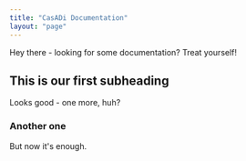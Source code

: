 ```yaml
---
title: "CasADi Documentation"
layout: "page"
---
```


Hey there - looking for some documentation? Treat yourself!

## This is our first subheading
Looks good - one more, huh?

### Another one
But now it's enough.
